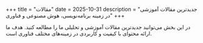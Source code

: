+++
title = "مقالات"
date = 2025-10-31
description = "جدیدترین مقالات آموزشی در زمینه برنامه‌نویسی، هوش مصنوعی و فناوری"
+++

در این بخش می‌توانید جدیدترین مقالات آموزشی و تحلیلی ما را مطالعه کنید. هدف ما ارائه محتوای با کیفیت و کاربردی در زمینه‌های مختلف فناوری است.

